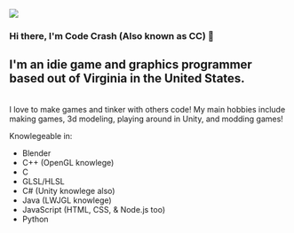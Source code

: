 <p align="left">
<img src="https://img.shields.io/badge/Build-Different%20-green">
</p>

### Hi there, I'm Code Crash (Also known as CC) 👋

## I'm an idie game and graphics programmer based out of Virginia in the United States.

<br />
 I love to make games and tinker with others code! My main hobbies include making games, 3d modeling, playing around in Unity, and modding games!
 
 Knowlegeable in:
 * Blender
 * C++ (OpenGL knowlege)
 * C
 * GLSL/HLSL
 * C# (Unity knowlege also)
 * Java (LWJGL knowlege)
 * JavaScript (HTML, CSS, & Node.js too)
 * Python
